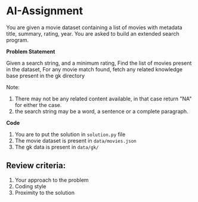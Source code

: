 # AI-Assignment

You are given a movie dataset containing a list of movies with metadata title, summary, rating, year. You are asked to build an extended search program.

**Problem Statement**

Given a search string, and a minimum rating, 
Find the list of movies present in the dataset,
For any movie match found, fetch any related knowledge base present in the gk directory

Note:
1. There may not be any related content available, in that case return "NA" for either the case. 
2. the search string may be a word, a sentence or a complete paragraph.

**Code**

1. You are to put the solution in `solution.py` file
1. The movie dataset is present in `data/movies.json`
1. The gk data is present in `data/gk/`

## Review criteria:

1. Your approach to the problem
2. Coding style
3. Proximity to the solution
